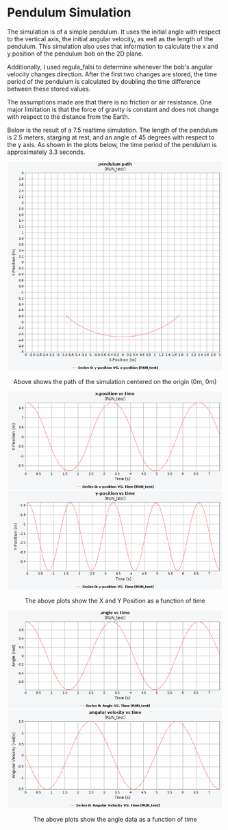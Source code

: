 # Pendulum Simulation
The simulation is of a simple pendulum. It uses the initial angle with respect to the vertical axis, the initial angular velocity, as well as the length of the pendulum. This simulation also uses that information to calculate the x and y position of the pendulum bob on the 2D plane.

Additionally, I used regula_falsi to determine whenever the bob's angular velocity changes direction. After the first two changes are stored, the time period of the pendulum is calculated by doubling the time difference between these stored values.

The assumptions made are that there is no friction or air resistance. One major limitation is that the force of gravity is constant and does not change with respect to the distance from the Earth.

Below is the result of a 7.5 realtime simulation. The length of the pendulum is 2.5 meters, starging at rest, and an angle of 45 degrees with respect to the y axis. As shown in the plots below, the time period of the pendulum is approximately 3.3 seconds.

<div align="center">
    <img src=DP_Product/Plot_Images/Pendulum_Path.png width=500 />
    <p>
    Above shows the path of the simulation centered on the origin (0m, 0m)
    </p>
    <img src=DP_Product/Plot_Images/XPosition_v_Time.png width=500 />
    <img src=DP_Product/Plot_Images/YPosition_v_Time.png width=500 />
    <p>
    The above plots show the X and Y Position as a function of time
    </p>
    <img src=DP_Product/Plot_Images/Theta_v_Time.png width=500 />
    <img src=DP_Product/Plot_Images/Omega_v_Time.png width=500 />
    <p>
    The above plots show the angle data as a function of time
    </p>
</div>
